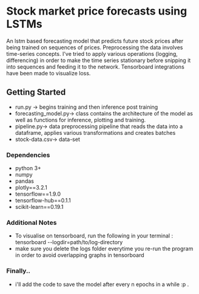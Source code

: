 # Stock market price forecasts using LSTMs
An lstm based forecasting model that predicts future stock prices after being trained on sequences of prices.
Preprocessing the data involves time-series concepts. I've tried to apply various operations (logging, differencing) in order to make the time series stationary before snipping it into sequences and feeding it to the network.
Tensorboard integrations have been made to visualize loss. 

## Getting Started
 * run.py -> begins training and then inference post training
 * forecasting_model.py-> class contains the architecture of the model as well as functions for inference, plotting and training.  
 * pipeline.py-> data preprocessing pipeline that reads the data into a dataframe, applies various transformations and creates batches
 * stock-data.csv-> data-set 
 
### Dependencies

* python 3+
* numpy
* pandas
* plotly==3.2.1
* tensorflow==1.9.0
* tensorflow-hub==0.1.1
* scikit-learn==0.19.1

 
### Additional Notes

* To visualise on tensorboard, run the following in your terminal : tensorboard --logdir=path/to/log-directory
* make sure you delete the logs folder everytime you re-run the program in order to avoid overlapping graphs in tensorboard

### Finally..
* i'll add the code to save the model after every n epochs in a while :p .
